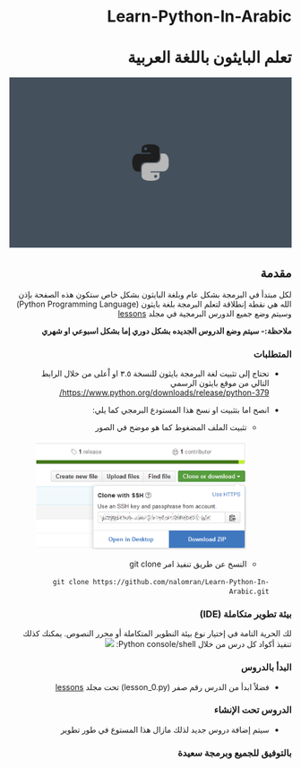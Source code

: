 <div dir="rtl">
 
# Learn-Python-In-Arabic 
# تعلم البايثون باللغة العربية 


![](images/python_wallpaper.jpg)



##  مقدمة 

لكل  مبتدأ في البرمجة بشكل عام وبلغة البايثون بشكل خاص ستكون هذه الصفحة بإذن الله هي نقطة إنطلاقة لتعلم البرمجة بلغة بايثون (Python Programming Language) وسيتم وضع جميع الدورس البرمجية في مجلد [lessons](lessons)


**ملاحظة:- سيتم وضع الدروس الجديده بشكل دوري إما بشكل اسبوعي او شهري**

### المتطلبات 

-  تحتاج إلى تثبيت لغة البرمجة بايثون للنسخة ٣.٥ او اْعلى من خلال الرابط التالي من موقع بايثون الرسمي https://www.python.org/downloads/release/python-379/
 

-  انصح اما بتثبيت او نسخ هذا المستودع البرمجي كما يلي:
   
  
   * تثبيت الملف المضغوط كما هو موضح في الصور
       
        ![](images/download_repo.png)
        
   *  النسخ عن طريق تنفيذ امر git clone
    
   ```git clone https://github.com/nalomran/Learn-Python-In-Arabic.git```
    
###     بيئة تطوير متكاملة (IDE) 

 لك الحرية التامة في إختيار نوع بيئة النطوير المتكاملة أو محرر النصوص. يمكنك كذلك تنفيذ أكواد كل درس من خلال Python console/shell:
    ![](images/python_shell.png)

### البدأ بالدروس 
- فضلاً ابدأ من الدرس رقم صفر (lesson_0.py) تحت مجلد [lessons](lessons)  


### الدروس تحت الإنشاء

- سيتم إضافة دروس جديد لذلك مازال هذا المستوع في طور تطوير



### بالتوفيق للجميع وبرمجة سعيدة 
</div>